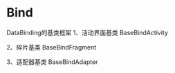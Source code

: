 # Bind
DataBinding的基类框架
1、活动界面基类 BaseBindActivity


2、碎片基类 BaseBindFragment


3、适配器基类 BaseBindAdapter
